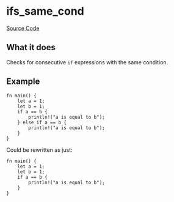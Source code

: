 # ifs_same_cond

[Source Code](https://github.com/software-mansion/cairo-lint/tree/main/crates/cairo-lint-core/src/lints/ifs/ifs_same_cond.rs#L43)

## What it does

Checks for consecutive `if` expressions with the same condition.

## Example

```cairo
fn main() {
    let a = 1;
    let b = 1;
    if a == b {
        println!("a is equal to b");
    } else if a == b {
        println!("a is equal to b");
    }
}
```

Could be rewritten as just:

```cairo
fn main() {
    let a = 1;
    let b = 1;
    if a == b {
        println!("a is equal to b");
    }
}
```
